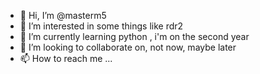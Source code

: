 - 👋 Hi, I’m @masterm5
- 👀 I’m interested in some things like rdr2
- 🌱 I’m currently learning python , i'm on the second year
- 💞️ I’m looking to collaborate on, not now, maybe later
- 📫 How to reach me ...

<!---
masterm5/masterm5 is a ✨ special ✨ repository because its `README.md` (this file) appears on your GitHub profile.
You can click the Preview link to take a look at your changes.
--->
